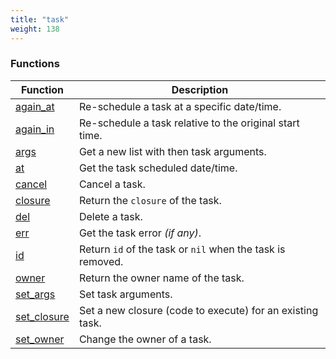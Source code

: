 ```yaml
---
title: "task"
weight: 138
---
```


### Functions

Function | Description
------ | -----------
[again_at](./again_at) | Re-schedule a task at a specific date/time.
[again_in](./again_in) | Re-schedule a task relative to the original start time.
[args](./set_args) | Get a new list with then task arguments.
[at](./at) | Get the task scheduled date/time.
[cancel](./cancel) | Cancel a task.
[closure](./closure) | Return the `closure` of the task.
[del](./del) | Delete a task.
[err](./err) | Get the task error *(if any)*.
[id](./id) | Return `id` of the task or `nil` when the task is removed.
[owner](./owner) | Return the owner name of the task.
[set_args](./set_args) | Set task arguments.
[set_closure](./set_args) | Set a new closure (code to execute) for an existing task.
[set_owner](./set_owner) | Change the owner of a task.
